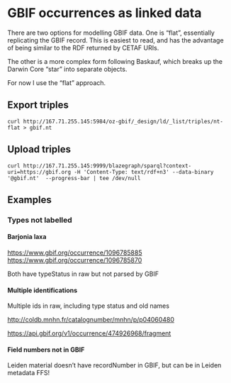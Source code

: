 # GBIF occurrences as linked data

There are two options for modelling GBIF data. One is “flat”, essentially replicating the GBIF record. This is easiest to read, and has the advantage of being similar to the RDF returned by CETAF URIs.

The other is a more complex form following Baskauf, which breaks up the Darwin Core “star” into separate objects. 

For now I use the “flat” approach.

## Export triples

```
curl http://167.71.255.145:5984/oz-gbif/_design/ld/_list/triples/nt-flat > gbif.nt
```

## Upload triples

```
curl http://167.71.255.145:9999/blazegraph/sparql?context-uri=https://gbif.org -H 'Content-Type: text/rdf+n3' --data-binary '@gbif.nt'  --progress-bar | tee /dev/null
```

## Examples

### Types not labelled

#### Barjonia laxa
https://www.gbif.org/occurrence/1096785885
https://www.gbif.org/occurrence/1096785870

Both have typeStatus in raw but not parsed by GBIF

#### Multiple identifications

Multiple ids in raw, including type status and old names

http://coldb.mnhn.fr/catalognumber/mnhn/p/p04060480 

https://api.gbif.org/v1/occurrence/474926968/fragment

#### Field numbers not in GBIF

Leiden material doesn’t have recordNumber in GBIF, but can be in Leiden metadata FFS!
